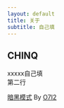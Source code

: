 ```yaml
---
layout: default
title: 关于
subtitle: 自己填
---
```

## CHINQ
xxxxx自己填  
第二行  



<a href="DarkmodeToggle()">暗黑模式</a> By <a href="https://o7i2.github.io" target="_blank">O7I2</a>  